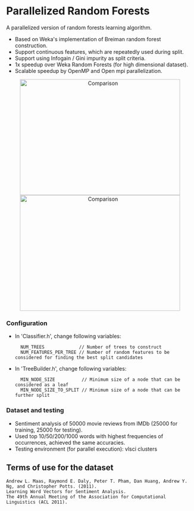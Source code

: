 # Parallelized Random Forests
A parallelized version of random forests learning algorithm.
* Based on Weka's implementation of Breiman random forest construction.
* Support continuous features, which are repeatedly used during split.
* Support using Infogain / Gini impurity as split criteria.
* 1x speedup over Weka Random Forests (for high dimensional dataset).
* Scalable speedup by OpenMP and Open mpi parallelization.

<p align="center">
<img src="https://github.com/YSZhuoyang/Parallelized-Random-Forests/blob/rf/serial/Comp/speed.PNG" alt="Comparison" width= "430px" height="310px" />
<img src="https://github.com/YSZhuoyang/Parallelized-Random-Forests/blob/rf/serial/Comp/acc.PNG" alt="Comparison" width= "430px" height="310px" />
</p>

### Configuration
* In 'Classifier.h', change following variables:

        NUM_TREES             // Number of trees to construct
        NUM_FEATURES_PER_TREE // Number of random features to be considered for finding the best split candidates

* In 'TreeBuilder.h', change following variables:

        MIN_NODE_SIZE          // Minimum size of a node that can be considered as a leaf
        MIN_NODE_SIZE_TO_SPLIT // Minimum size of a node that can be further split

### Dataset and testing
* Sentiment analysis of 50000 movie reviews from IMDb (25000 for training, 25000 for testing).
* Used top 10/50/200/1000 words with highest frequencies of occurrences, achieved the same accuracies.
* Testing environment (for parallel execution): vlsci clusters

## Terms of use for the dataset

    Andrew L. Maas, Raymond E. Daly, Peter T. Pham, Dan Huang, Andrew Y. Ng, and Christopher Potts. (2011).
    Learning Word Vectors for Sentiment Analysis.
    The 49th Annual Meeting of the Association for Computational Linguistics (ACL 2011).
